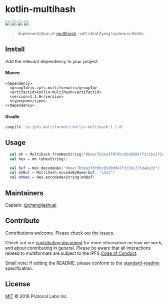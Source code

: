 # kotlin-multihash

[![](https://img.shields.io/badge/made%20by-Protocol%20Labs-blue.svg?style=flat-square)](http://ipn.io)
[![](https://img.shields.io/badge/project-multiformats-blue.svg?style=flat-square)](https://github.com/multiformats/multiformats)
[![](https://img.shields.io/badge/freenode-%23ipfs-blue.svg?style=flat-square)](https://webchat.freenode.net/?channels=%23ipfs)
[![](https://img.shields.io/badge/readme%20style-standard-brightgreen.svg?style=flat-square)](https://github.com/RichardLitt/standard-readme)

> Implementation of [multihash](https://github.com/multiformats/multihash) -self identifying hashes in Kotlin.


## Install

Add the relevant dependency to your project:

#### Maven

```maven
<dependency>
  <groupId>io.ipfs.multiformats</groupId>
  <artifactId>kotlin-multihash</artifactId>
  <version>1.1.0</version>
  <type>pom</type>
</dependency>
```

#### Gradle

```gradle
compile 'io.ipfs.multiformats:kotlin-multihash:1.1.0'
```


## Usage


```kotlin
  val mh = Multihash.fromHexString("0beec7b5ea3f0fdbc95d0dd47f3c5bc275da8a33")
  val hex = mh.toHexString()

  val buf = Hex.decodeHex("0beec7b5ea3f0fdbc95d0dd47f3c5bc275da8a33")
  val mhBuf = Multihash.encodeByName(buf, "sha1")
  val mhHex = Hex.encodeHexString(mhBuf)
```


## Maintainers

Captain: [@changjiashuai](https://github.com/changjiashuai).

## Contribute

Contributions welcome. Please check out [the issues](https://github.com/changjiashuai/kotlin-multihash/issues).

Check out our [contributing document](https://github.com/multiformats/multiformats/blob/master/contributing.md) for more information on how we work, and about contributing in general. Please be aware that all interactions related to multiformats are subject to the IPFS [Code of Conduct](https://github.com/ipfs/community/blob/master/code-of-conduct.md).

Small note: If editing the README, please conform to the [standard-readme](https://github.com/RichardLitt/standard-readme) specification.

## License

[MIT](LICENSE) © 2016 Protocol Labs Inc.
